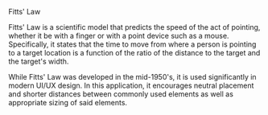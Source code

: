 Fitts' Law

Fitts' Law is a scientific model that predicts the speed of the act of pointing, whether it be with a finger or with a point device such as a mouse.  Specifically, it states that the time to move from where a person is pointing to a target location is a function of the ratio of the distance to the target and the target's width.  

While Fitts' Law was developed in the mid-1950's, it is used significantly in modern UI/UX design.  In this application, it encourages neutral placement and shorter distances between commonly used elements as well as appropriate sizing of said elements.